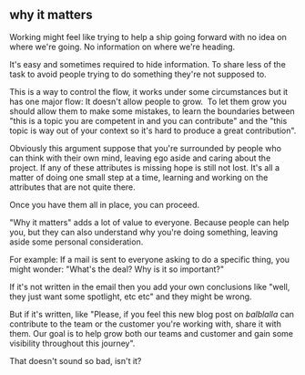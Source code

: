 ## why it matters

Working might feel like trying to help a ship going forward with no idea on where we're going. No information on where we're heading.

It's easy and sometimes required to hide information. To share less of the task to avoid people trying to do something they're not supposed to.

This is a way to control the flow, it works under some circumstances but it has one major flow: It doesn't allow people to grow.&nbsp;
To let them grow you should allow them to make some mistakes, to learn the boundaries between "this is a topic you are competent in and you can contribute" and the "this topic is way out of your context so it's hard to produce a great contribution".

Obviously this argument suppose that you're surrounded by people who can think with their own mind, leaving ego aside and caring about the project.
If any of these attributes is missing hope is still not lost. It's all a matter of doing one small step at a time, learning and working on the attributes that are not quite there.&nbsp;

Once you have them all in place, you can proceed.&nbsp;

"Why it matters" adds a lot of value to everyone. Because people can help you, but they can also understand why you're doing something, leaving aside some personal consideration.

For example: If a mail is sent to everyone asking to do a specific thing, you might wonder: "What's the deal? Why is it so important?"

If it's not written in the email then you add your own conclusions like "well, they just want some spotlight, etc etc" and they might be wrong.

But if it's written, like "Please, if you feel this new blog post on _balblalla_ can contribute to the team or the customer you're working with, share it with them. Our goal is to help grow both our teams and customer and gain some visibility throughout this journey".

That doesn't sound so bad, isn't it?
